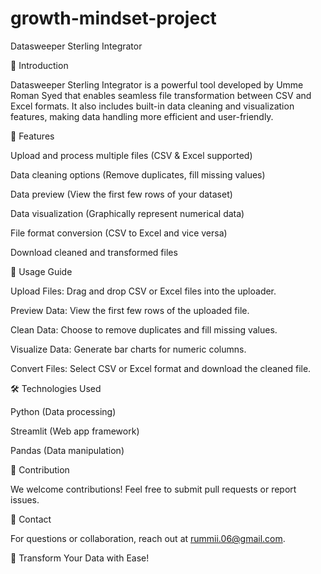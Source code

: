 # growth-mindset-project
Datasweeper Sterling Integrator

📌 Introduction

Datasweeper Sterling Integrator is a powerful tool developed by Umme Roman Syed that enables seamless file transformation between CSV and Excel formats. It also includes built-in data cleaning and visualization features, making data handling more efficient and user-friendly.

🚀 Features

Upload and process multiple files (CSV & Excel supported)

Data cleaning options (Remove duplicates, fill missing values)

Data preview (View the first few rows of your dataset)

Data visualization (Graphically represent numerical data)

File format conversion (CSV to Excel and vice versa)

Download cleaned and transformed files

📖 Usage Guide

Upload Files: Drag and drop CSV or Excel files into the uploader.

Preview Data: View the first few rows of the uploaded file.

Clean Data: Choose to remove duplicates and fill missing values.

Visualize Data: Generate bar charts for numeric columns.

Convert Files: Select CSV or Excel format and download the cleaned file.

🛠️ Technologies Used

Python (Data processing)

Streamlit (Web app framework)

Pandas (Data manipulation)

🤝 Contribution

We welcome contributions! Feel free to submit pull requests or report issues.

📩 Contact

For questions or collaboration, reach out at rummii.06@gmail.com.

🚀 Transform Your Data with Ease!

